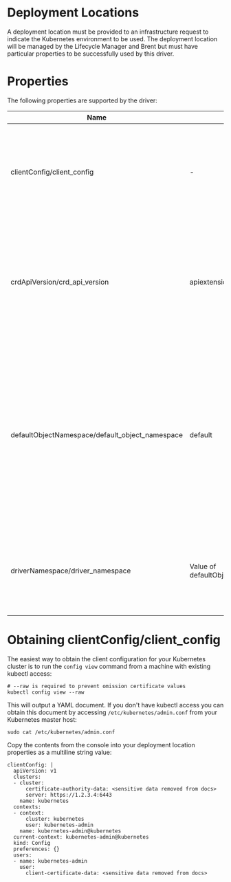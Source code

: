 # Deployment Locations

A deployment location must be provided to an infrastructure request to indicate the Kubernetes environment to be used. The deployment location will be managed by the Lifecycle Manager and Brent but must have particular properties to be successfully used by this driver.

# Properties

The following properties are supported by the driver:


| Name            | Default | Required                           | Detail                                                                                                                     |
| --------------- | ------- | ---------------------------------- | -------------------------------------------------------------------------------------------------------------------------- |
| clientConfig/client_config      | -       | Y                                  | A multiline string version of the kubectl config file used to access the target cluster (see more details below) |
| crdApiVersion/crd_api_version | apiextensions.k8s.io/v1beta1    | N                                  | To deploy custom resource types in Kubernetes the CRD API version is required. Only update this if a later release of Kubernetes upgrades the API version |
| defaultObjectNamespace/default_object_namespace | default | N | Sets the default namespace used when deploying Kubernetes objects on a create request. This value is only used when the object does not have a specified namespace in the metadata section of it's configuration |
| driverNamespace/driver_namespace     | Value of defaultObjectNamepsace/default_object_namespace      | N | Sets the namespace to be used by the driver for any Kubernetes objects it creates for management purposes |

# Obtaining clientConfig/client_config

The easiest way to obtain the client configuration for your Kubernetes cluster is to run the `config view` command from a machine with existing kubectl access:

```
# --raw is required to prevent omission certificate values
kubectl config view --raw
```

This will output a YAML document. If you don't have kubectl access you can obtain this document by accessing `/etc/kubernetes/admin.conf` from your Kubernetes master host:

```
sudo cat /etc/kubernetes/admin.conf
```

Copy the contents from the console into your deployment location properties as a multiline string value:

```
clientConfig: |
  apiVersion: v1
  clusters:
  - cluster:
      certificate-authority-data: <sensitive data removed from docs>
      server: https://1.2.3.4:6443
    name: kubernetes
  contexts:
  - context:
      cluster: kubernetes
      user: kubernetes-admin
    name: kubernetes-admin@kubernetes
  current-context: kubernetes-admin@kubernetes
  kind: Config
  preferences: {}
  users:
  - name: kubernetes-admin
    user:
      client-certificate-data: <sensitive data removed from docs>
```

